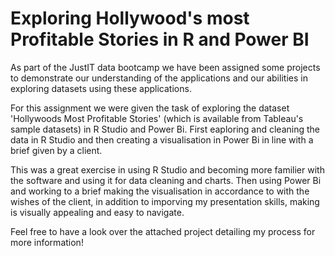 # Exploring Hollywood's most Profitable Stories in R and Power BI

As part of the JustIT data bootcamp we have been assigned some projects to demonstrate our understanding of the applications and our abilities in exploring datasets using these applications.

For this assignment we were given the task of exploring the dataset 'Hollywoods Most Profitable Stories' (which is available from Tableau's sample datasets) in R Studio and Power Bi. First eaploring and cleaning the data in R Studio and then creating a visualisation in Power Bi in line with a brief given by a client. 

This was a great exercise in using R Studio and becoming more familier with the software and using it for data cleaning and charts. Then using Power Bi and working to a brief making the visualisation in accordance to with the wishes of the client, in addition to imporving my presentation skills, making is visually appealing and easy to navigate.

Feel free to have a look over the attached project detailing my process for more information!
